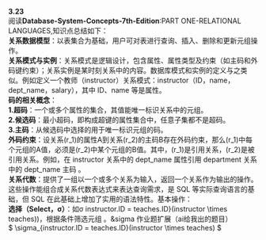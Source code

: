 **3.23**  
阅读**Database-System-Concepts-7th-Edition**:PART ONE-RELATIONAL LANGUAGES,知识点总结如下：  
**关系数据模型**：以表集合为基础，用户可对表进行查询、插入、删除和更新元组操作。   
**关系模式与实例**：关系模式是逻辑设计，包含属性、属性类型及约束（如主码和外码键约束）；关系实例是某时刻关系中的内容。数据库模式和实例的定义与之类似。例如定义一个教师（instructor）关系模式：instructor（ID，name，dept_name，salary），其中 ID、name 等是属性。  
**码的相关概念**：  
**1.超码**：一个或多个属性的集合，其值能唯一标识关系中的元组。  
**2.候选码**：最小超码，即构成超键的属性集合中，任意子集都不是超码。  
**3.主码**：从候选码中选择的用于唯一标识元组的码。  
**外码约束**：设关系\(r_1\)的属性A到关系\(r_2\)的主码B存在外码约束，那么\(r_1\)中每个元组的A值，必须是\(r_2\)中某个元组的B值。其中，\(r_1\)是引用关系，\(r_2\)是被引用关系。例如，在 instructor 关系中的 dept_name 属性引用 department 关系中的 dept_name 主码 。  
**关系代数**：提供了一组以一个或多个关系为输入，返回一个关系作为输出的操作。这些操作能组合成关系代数表达式来表达查询需求，是 SQL 等实际查询语言的基础，但 SQL 在此基础上增加了实用的语法特性。基本操作：  
**选择（Select，σ）**：如σ instructor.ID = teaches.ID}(instructor \times teaches)\)，根据条件筛选元组 。&sigma
作业题扩展（ai给我出的题目）  
$ \sigma_{instructor.ID = teaches.ID}(instructor \times teaches) $
